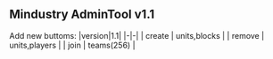 ## Mindustry AdminTool v1.1

Add new buttoms:
|version|1.1|
|-|-|
| create | units,blocks |
| remove | units,players |
| join | teams(256) |